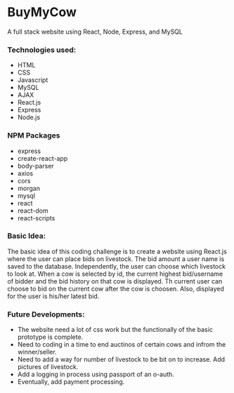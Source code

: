 # BuyMyCow
A full stack website using React, Node, Express, and MySQL

### Technologies used:

* HTML
* CSS
* Javascript
* MySQL
* AJAX
* React.js
* Express
* Node.js

### NPM Packages

* express
* create-react-app
* body-parser
* axios
* cors
* morgan
* mysql
* react
* react-dom
* react-scripts

### Basic Idea:

The basic idea of this coding challenge is to create a website using React.js where the user can place bids on livestock.  The bid amount a user name is saved to the database.  Independently, the user can choose which livestock to look at.  When a cow is selected by id, the current highest bid/username of bidder and the bid history on that cow is displayed.  Th current user can choose to bid on the current cow after the cow is choosen. Also, displayed for the user is his/her latest bid.

### Future Developments:

* The website need a lot of css work but the functionally of the basic prototype is complete.
* Need to coding in a time to end auctinos of certain cows and infrom the winner/seller.
* Need to add a way for number of livestock to be bit on to increase. Add pictures of livestock.
* Add a logging in process using passport of an o-auth.
* Eventually, add payment processing.

